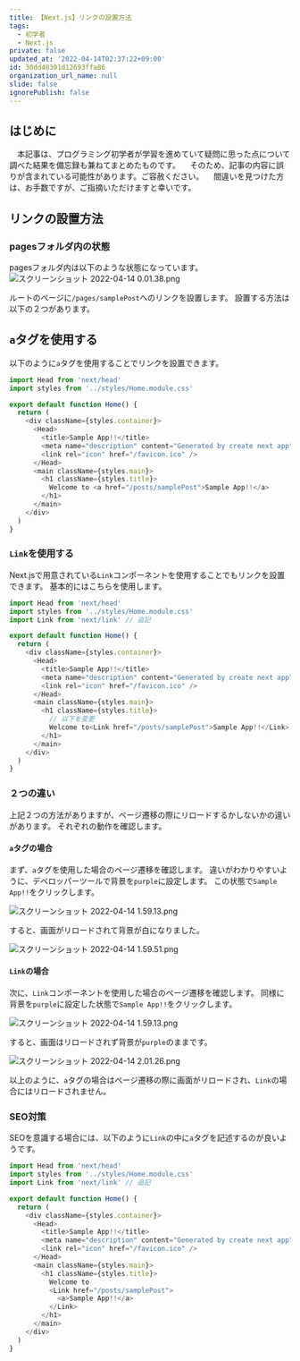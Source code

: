 ```yaml
---
title: 【Next.js】リンクの設置方法
tags:
  - 初学者
  - Next.js
private: false
updated_at: '2022-04-14T02:37:22+09:00'
id: 30dd48301d12693ffa86
organization_url_name: null
slide: false
ignorePublish: false
---
```

## はじめに
　本記事は、プログラミング初学者が学習を進めていて疑問に思った点について調べた結果を備忘録も兼ねてまとめたものです。
　そのため、記事の内容に誤りが含まれている可能性があります。ご容赦ください。
　間違いを見つけた方は、お手数ですが、ご指摘いただけますと幸いです。

## リンクの設置方法
### pagesフォルダ内の状態
pagesフォルダ内は以下のような状態になっています。
![スクリーンショット 2022-04-14 0.01.38.png](https://qiita-image-store.s3.ap-northeast-1.amazonaws.com/0/2342443/b8ec76f6-f08d-19a6-210a-0d3ed95465ac.png)

ルートのページに`/pages/samplePost`へのリンクを設置します。
設置する方法は以下の２つがあります。

## `a`タグを使用する
以下のように`a`タグを使用することでリンクを設置できます。

```index.js
import Head from 'next/head'
import styles from '../styles/Home.module.css'

export default function Home() {
  return (
    <div className={styles.container}>
      <Head>
        <title>Sample App!!</title>
        <meta name="description" content="Generated by create next app" />
        <link rel="icon" href="/favicon.ico" />
      </Head>
      <main className={styles.main}>
        <h1 className={styles.title}>
          Welcome to <a href="/posts/samplePost">Sample App!!</a>
        </h1>
      </main>
    </div>
  )
}
```

### `Link`を使用する
Next.jsで用意されている`Link`コンポーネントを使用することでもリンクを設置できます。
基本的にはこちらを使用します。

```index.js
import Head from 'next/head'
import styles from '../styles/Home.module.css'
import Link from 'next/link' // 追記

export default function Home() {
  return (
    <div className={styles.container}>
      <Head>
        <title>Sample App!!</title>
        <meta name="description" content="Generated by create next app" />
        <link rel="icon" href="/favicon.ico" />
      </Head>
      <main className={styles.main}>
        <h1 className={styles.title}>
          // 以下を変更
          Welcome to<Link href="/posts/samplePost">Sample App!!</Link>
        </h1>
      </main>
    </div>
  )
}
```

### ２つの違い
上記２つの方法がありますが、ページ遷移の際にリロードするかしないかの違いがあります。
それぞれの動作を確認します。

#### `a`タグの場合
まず、`a`タグを使用した場合のページ遷移を確認します。
違いがわかりやすいように、デベロッパーツールで背景を`purple`に設定します。
この状態で`Sample App!!`をクリックします。

![スクリーンショット 2022-04-14 1.59.13.png](https://qiita-image-store.s3.ap-northeast-1.amazonaws.com/0/2342443/93f778df-d30e-aafb-a6bd-3e1c47f12d8c.png)

すると、画面がリロードされて背景が白になりました。

![スクリーンショット 2022-04-14 1.59.51.png](https://qiita-image-store.s3.ap-northeast-1.amazonaws.com/0/2342443/11d26fc4-0e0a-38af-2c4d-bb56c8fa624e.png)


#### `Link`の場合
次に、`Link`コンポーネントを使用した場合のページ遷移を確認します。
同様に背景を`purple`に設定した状態で`Sample App!!`をクリックします。

![スクリーンショット 2022-04-14 1.59.13.png](https://qiita-image-store.s3.ap-northeast-1.amazonaws.com/0/2342443/93f778df-d30e-aafb-a6bd-3e1c47f12d8c.png)

すると、画面はリロードされず背景が`purple`のままです。

![スクリーンショット 2022-04-14 2.01.26.png](https://qiita-image-store.s3.ap-northeast-1.amazonaws.com/0/2342443/fbb72dd9-6bb5-f619-6295-897691edc7fa.png)

以上のように、`a`タグの場合はページ遷移の際に画面がリロードされ、`Link`の場合にはリロードされません。


### SEO対策
SEOを意識する場合には、以下のように`Link`の中に`a`タグを記述するのが良いようです。

```index.js
import Head from 'next/head'
import styles from '../styles/Home.module.css'
import Link from 'next/link' // 追記

export default function Home() {
  return (
    <div className={styles.container}>
      <Head>
        <title>Sample App!!</title>
        <meta name="description" content="Generated by create next app" />
        <link rel="icon" href="/favicon.ico" />
      </Head>
      <main className={styles.main}>
        <h1 className={styles.title}>
          Welcome to
          <Link href="/posts/samplePost">
            <a>Sample App!!</a>
          </Link>
        </h1>
      </main>
    </div>
  )
}
```









